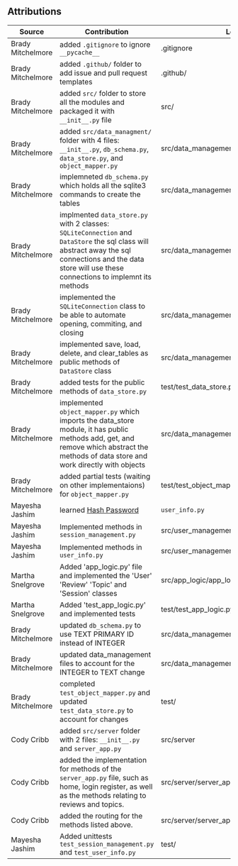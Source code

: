 ## Attributions

| Source                                                                                                                                                                                                                                                                                          | Contribution | Location |
|-------|----|----|
| Brady Mitchelmore | added `.gitignore` to ignore `__pycache__` | .gitignore |
| Brady Mitchelmore | added `.github/` folder to add issue and pull request templates | .github/ |
| Brady Mitchelmore | added `src/` folder to store all the modules and packaged it with `__init__.py` file | src/ |
| Brady Mitchelmore | added `src/data_managment/` folder with 4 files: `__init__.py`, `db_schema.py`, `data_store.py`, and `object_mapper.py` | src/data_management |
| Brady Mitchelmore | implemneted `db_schema.py` which holds all the sqlite3 commands to create the tables | src/data_management/db_schema.py |
| Brady Mitchelmore | implmented `data_store.py` with 2 classes: `SQLiteConnection` and `DataStore` the sql class will abstract away the sql connections and the data store will use these connections to implemnt its methods |  src/data_management/data_store.py|
| Brady Mitchelmore | implemented the `SQLiteConnection` class to be able to automate opening, commiting, and closing | src/data_management/data_store.py |
| Brady Mitchelmore | implemented save, load, delete, and clear_tables as public methods of `DataStore` class | src/data_management/data_store.py|
| Brady Mitchelmore | added tests for the public methods of `data_store.py` | test/test_data_store.py |
| Brady Mitchelmore | implemented `object_mapper.py` which imports the data_store module, it has public methods add, get, and remove which abstract the methods of data store and work directly with objects | src/data_management/object_mapper.py |
| Brady Mitchelmore | added partial tests (waiting on other implementaions) for `object_mapper.py` | test/test_object_mapper.py |
|Mayesha Jashim| learned [Hash Password](https://www.geeksforgeeks.org/how-to-hash-passwords-in-python/) | `user_info.py`
|Mayesha Jashim| Implemented methods in `session_management.py` | src/user_management/session_management.py|
|Mayesha Jashim| Implemented methods in `user_info.py` | src/user_management/user_info.py
| Martha Snelgrove | Added 'app_logic.py' file and implemented the 'User' 'Review' 'Topic' and 'Session' classes| src/app_logic/app_logic.py|
|Martha Snelgrove | Added 'test_app_logic.py' and implemented tests|test/test_app_logic.py|
| Brady Mitchelmore | updated `db_schema.py` to use TEXT PRIMARY ID instead of INTEGER | src/data_management/db_schema.py |
| Brady Mitchelmore | updated data_management files to account for the INTEGER to TEXT change | src/data_management/ |
| Brady Mitchelmore | completed `test_object_mapper.py` and updated `test_data_store.py` to account for changes | test/ |
| Cody Cribb | added `src/server` folder with 2 files: `__init__.py` and `server_app.py` | src/server |
| Cody Cribb | added the implementation for methods of the `server_app.py` file, such as home, login register, as well as the methods relating to reviews and topics. | src/server/server_app.py
| Cody Cribb | added the routing for the methods listed above. | src/server/server_app.py |
| Mayesha Jashim | Added unittests `test_session_management.py` and `test_user_info.py` | test/